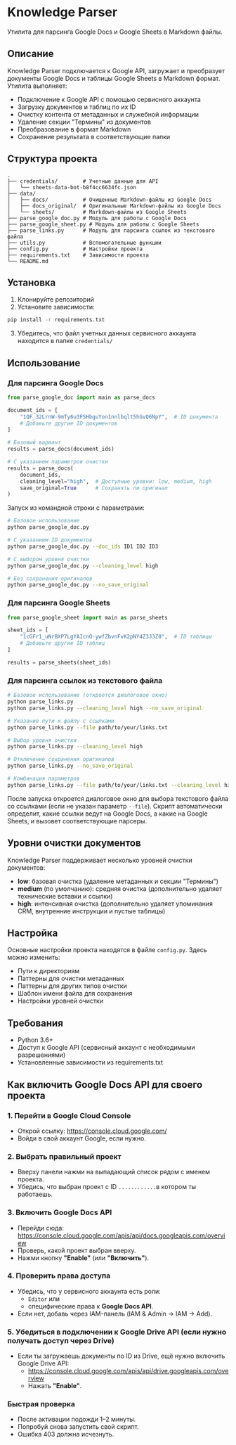 # Knowledge Parser

Утилита для парсинга Google Docs и Google Sheets в Markdown файлы.

## Описание

Knowledge Parser подключается к Google API, загружает и преобразует документы Google Docs и таблицы Google Sheets в Markdown формат. Утилита выполняет:

- Подключение к Google API с помощью сервисного аккаунта
- Загрузку документов и таблиц по их ID
- Очистку контента от метаданных и служебной информации
- Удаление секции "Термины" из документов
- Преобразование в формат Markdown
- Сохранение результата в соответствующие папки

## Структура проекта

```
.
├── credentials/        # Учетные данные для API
│   └── sheets-data-bot-b8f4cc6634fc.json
├── data/
│   ├── docs/           # Очищенные Markdown-файлы из Google Docs
│   ├── docs_original/  # Оригинальные Markdown-файлы из Google Docs
│   └── sheets/         # Markdown-файлы из Google Sheets
├── parse_google_doc.py # Модуль для работы с Google Docs
├── parse_google_sheet.py # Модуль для работы с Google Sheets
├── parse_links.py      # Модуль для парсинга ссылок из текстового файла
├── utils.py            # Вспомогательные функции
├── config.py           # Настройки проекта
├── requirements.txt    # Зависимости проекта
└── README.md
```

## Установка

1. Клонируйте репозиторий
2. Установите зависимости:

```bash
pip install -r requirements.txt
```

3. Убедитесь, что файл учетных данных сервисного аккаунта находится в папке `credentials/`

## Использование

### Для парсинга Google Docs

```python
from parse_google_doc import main as parse_docs

document_ids = [
    "1QF_32LrnW-9mTy6u3FSHbguYon1nnlbqlt5hGvQ6NpY",  # ID документа
    # Добавьте другие ID документов
]

# Базовый вариант
results = parse_docs(document_ids)

# С указанием параметров очистки
results = parse_docs(
    document_ids,
    cleaning_level="high",  # Доступные уровни: low, medium, high
    save_original=True      # Сохранять ли оригинал
)
```

Запуск из командной строки с параметрами:

```bash
# Базовое использование
python parse_google_doc.py

# С указанием ID документов
python parse_google_doc.py --doc_ids ID1 ID2 ID3

# С выбором уровня очистки
python parse_google_doc.py --cleaning_level high

# Без сохранения оригиналов
python parse_google_doc.py --no_save_original
```

### Для парсинга Google Sheets

```python
from parse_google_sheet import main as parse_sheets

sheet_ids = [
    "1cGFr1_uNrBXP7LgYAIcnO-ywfZbvnFvK2pNY4Z3J3Z0",  # ID таблицы
    # Добавьте другие ID таблиц
]

results = parse_sheets(sheet_ids)
```

### Для парсинга ссылок из текстового файла

```bash
# Базовое использование (откроется диалоговое окно)
python parse_links.py
python parse_links.py --cleaning_level high --no_save_original

# Указание пути к файлу с ссылками
python parse_links.py --file path/to/your/links.txt

# Выбор уровня очистки
python parse_links.py --cleaning_level high

# Отключение сохранения оригиналов
python parse_links.py --no_save_original

# Комбинация параметров
python parse_links.py --file path/to/your/links.txt --cleaning_level high --no_save_original
```

После запуска откроется диалоговое окно для выбора текстового файла со ссылками (если не указан параметр `--file`). 
Скрипт автоматически определит, какие ссылки ведут на Google Docs, а какие на Google Sheets, 
и вызовет соответствующие парсеры.

## Уровни очистки документов

Knowledge Parser поддерживает несколько уровней очистки документов:

- **low**: базовая очистка (удаление метаданных и секции "Термины")
- **medium** (по умолчанию): средняя очистка (дополнительно удаляет технические вставки и ссылки)
- **high**: интенсивная очистка (дополнительно удаляет упоминания CRM, внутренние инструкции и пустые таблицы)

## Настройка

Основные настройки проекта находятся в файле `config.py`. Здесь можно изменить:

- Пути к директориям
- Паттерны для очистки метаданных
- Паттерны для других типов очистки
- Шаблон имени файла для сохранения
- Настройки уровней очистки

## Требования

- Python 3.6+
- Доступ к Google API (сервисный аккаунт с необходимыми разрешениями)
- Установленные зависимости из requirements.txt


## Как включить Google Docs API для своего проекта

### 1. Перейти в Google Cloud Console
- Открой ссылку: https://console.cloud.google.com/
- Войди в свой аккаунт Google, если нужно.

### 2. Выбрать правильный проект
- Вверху панели нажми на выпадающий список рядом с именем проекта.
- Убедись, что выбран проект с ID `............`в котором ты работаешь.

### 3. Включить Google Docs API
- Перейди сюда: https://console.cloud.google.com/apis/api/docs.googleapis.com/overview
- Проверь, какой проект выбран вверху.
- Нажми кнопку **"Enable"** (или **"Включить"**).

### 4. Проверить права доступа
- Убедись, что у сервисного аккаунта есть роли:
  - `Editor` или
  - специфические права к **Google Docs API**.
- Если нет, добавь через IAM-панель (IAM & Admin → IAM → Add).

### 5. Убедиться в подключении к Google Drive API (если нужно получать доступ через Drive)
- Если ты загружаешь документы по ID из Drive, ещё нужно включить Google Drive API:
  - https://console.cloud.google.com/apis/api/drive.googleapis.com/overview
  - Нажать **"Enable"**.

### Быстрая проверка
- После активации подожди 1–2 минуты.
- Попробуй снова запустить свой скрипт.
- Ошибка 403 должна исчезнуть.
